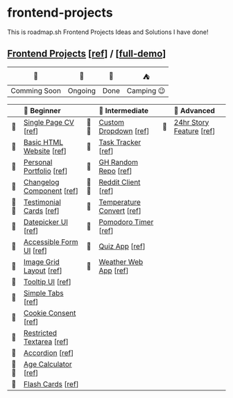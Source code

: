 # frontend-projects

This is roadmap.sh Frontend Projects Ideas and Solutions I have done!

## [Frontend Projects][Frontend Projects] [[ref][ref-frontend]] / [[full-demo][full-demo]]

|      🚩      |   🎪    |  🎉  |       ⛺       |
| :----------: | :-----: | :--: | :------------: |
| Comming Soon | Ongoing | Done | Camping :wink: |

|      | 🌱 Beginner                                                                      |      | 🍃 Intermediate                                                                      |     | 🍁 Advanced                                                             |
| :--: | :------------------------------------------------------------------------------- | :--: | :----------------------------------------------------------------------------------- | :-: | :---------------------------------------------------------------------- |
|  🎉  | [Single Page CV][demo-single-page-cv] [[ref][ref-single-page-cv]]                | 🎉⛺ | [Custom Dropdown][demo-custom-dropdown] [[ref][ref-custom-dropdown]]                 | 🚩  | [24hr Story Feature][demo-stories-feature] [[ref][ref-stories-feature]] |
|  🎉  | [Basic HTML Website][demo-basic-html-website] [[ref][ref-basic-html-website]]    |  🎉  | [Task Tracker][demo-task-tracker-js] [[ref][ref-task-tracker-js]]                    |     |
|  🎉  | [Personal Portfolio][demo-personal-portfolio] [[ref][ref-personal-portfolio]]    |  🎉  | [GH Random Repo][demo-github-random-repo] [[ref][ref-github-random-repo]]            |     |
|  🎉  | [Changelog Component][demo-changelog-component] [[ref][ref-changelog-component]] | 🎉⛺ | [Reddit Client][demo-reddit-client] [[ref][ref-reddit-client]]                       |     |
| 🎉⛺ | [Testimonial Cards][demo-testimonial-cards] [[ref][ref-testimonial-cards]]       |  🎉  | [Temperature Convert][demo-temperature-converter] [[ref][ref-temperature-converter]] |     |
|  🎉  | [Datepicker UI][demo-datepicker-ui] [[ref][ref-datepicker-ui]]                   |  🚩  | [Pomodoro Timer][demo-pomodoro-timer] [[ref][ref-pomodoro-timer]]                    |     |
|  🎉  | [Accessible Form UI][demo-accessible-form-ui] [[ref][ref-accessible-form-ui]]    |  🎪  | [Quiz App][demo-quiz-app] [[ref][ref-quiz-app]]                                      |     |
|  🎉  | [Image Grid Layout][demo-image-grid] [[ref][ref-image-grid]]                     |  🚩  | [Weather Web App][demo-weather-app] [[ref][ref-weather-app]]                         |     |
|  🎉  | [Tooltip UI][demo-tooltip-ui] [[ref][ref-tooltip-ui]]                            |      |                                                                                      |     |
|  🎉  | [Simple Tabs][demo-simple-tabs] [[ref][ref-simple-tabs]]                         |      |                                                                                      |     |
|  🎉  | [Cookie Consent][demo-cookie-consent] [[ref][ref-cookie-consent]]                |      |                                                                                      |     |
|  🎉  | [Restricted Textarea][demo-restricted-textarea] [[ref][ref-restricted-textarea]] |      |                                                                                      |     |
|  🎉  | [Accordion][demo-accordion] [[ref][ref-accordion]]                               |      |                                                                                      |     |
| 🎉⛺ | [Age Calculator][demo-age-calculator] [[ref][ref-age-calculator]]                |      |                                                                                      |     |
|  🎉  | [Flash Cards][demo-flash-cards] [[ref][ref-flash-cards]]                         |      |                                                                                      |     |

[Frontend Projects]: https://github.com/Pine1611/frontend-projects/blob/main/README.md
[ref-frontend]: https://roadmap.sh/frontend/projects
[full-demo]: https://pine1611.github.io/frontend-projects
[ref-single-page-cv]: https://roadmap.sh/projects/single-page-cv
[demo-single-page-cv]: https://pine1611.github.io/frontend-projects/01-single-page-cv/public
[ref-basic-html-website]: https://roadmap.sh/projects/basic-html-website
[demo-basic-html-website]: https://pine1611.github.io/frontend-projects/02-basic-html-website/public
[ref-personal-portfolio]: https://roadmap.sh/projects/portfolio-website
[demo-personal-portfolio]: https://pine1611.github.io/frontend-projects/03-personal-portfolio/public
[ref-changelog-component]: https://roadmap.sh/projects/changelog-component
[demo-changelog-component]: https://pine1611.github.io/frontend-projects/04-changelog-component/public
[ref-testimonial-cards]: https://roadmap.sh/projects/testimonial-cards
[demo-testimonial-cards]: https://pine1611.github.io/frontend-projects/05-testimonial-cards/public
[ref-datepicker-ui]: https://roadmap.sh/projects/datepicker-ui
[demo-datepicker-ui]: https://pine1611.github.io/frontend-projects/06-datepicker-ui/public
[ref-accessible-form-ui]: https://roadmap.sh/projects/accessible-form-ui
[demo-accessible-form-ui]: https://pine1611.github.io/frontend-projects/07-accessible-form-ui/public
[ref-image-grid]: https://roadmap.sh/projects/image-grid
[demo-image-grid]: https://pine1611.github.io/frontend-projects/08-image-grid-layout/public
[ref-tooltip-ui]: https://roadmap.sh/projects/tooltip-ui
[demo-tooltip-ui]: https://pine1611.github.io/frontend-projects/09-tooltip-ui/public
[ref-simple-tabs]: https://roadmap.sh/projects/simple-tabs
[demo-simple-tabs]: https://pine1611.github.io/frontend-projects/10-simple-tabs/public
[ref-cookie-consent]: https://roadmap.sh/projects/cookie-consent
[demo-cookie-consent]: https://pine1611.github.io/frontend-projects/11-cookie-consent/public
[ref-restricted-textarea]: https://roadmap.sh/projects/restricted-textarea
[demo-restricted-textarea]: https://pine1611.github.io/frontend-projects/12-restricted-textarea/public
[ref-accordion]: https://roadmap.sh/projects/accordion
[demo-accordion]: https://pine1611.github.io/frontend-projects/13-accordion/public
[ref-age-calculator]: https://roadmap.sh/projects/age-calculator
[demo-age-calculator]: https://pine1611.github.io/frontend-projects/14-age-calculator/public
[ref-flash-cards]: https://roadmap.sh/projects/flash-cards
[demo-flash-cards]: https://pine1611.github.io/frontend-projects/15-flash-cards/public
[ref-custom-dropdown]: https://roadmap.sh/projects/custom-dropdown
[demo-custom-dropdown]: https://pine1611.github.io/frontend-projects/16-custom-dropdown/public
[ref-task-tracker-js]: https://roadmap.sh/projects/task-tracker-js
[demo-task-tracker-js]: https://pine1611.github.io/frontend-projects/17-task-tracker/public
[ref-github-random-repo]: https://roadmap.sh/projects/github-random-repo
[demo-github-random-repo]: https://pine1611.github.io/frontend-projects/18-random-repository-gh/public
[ref-reddit-client]: https://roadmap.sh/projects/reddit-client
[demo-reddit-client]: https://pine1611.github.io/frontend-projects/19-reddit-client/public
[ref-temperature-converter]: https://roadmap.sh/projects/temperature-converter
[demo-temperature-converter]: https://pine1611.github.io/frontend-projects/20-temperature-converter/public
[ref-pomodoro-timer]: https://roadmap.sh/projects/pomodoro-timer
[demo-pomodoro-timer]: https://pine1611.github.io/frontend-projects/
[ref-quiz-app]: https://roadmap.sh/projects/quiz-app
[demo-quiz-app]: https://pine1611.github.io/frontend-projects/
[ref-weather-app]: https://roadmap.sh/projects/weather-app
[demo-weather-app]: https://pine1611.github.io/frontend-projects/
[ref-stories-feature]: https://roadmap.sh/projects/stories-feature
[demo-stories-feature]: https://pine1611.github.io/frontend-projects/
